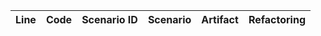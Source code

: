| Line | Code | Scenario ID | Scenario | Artifact | Refactoring |
| :--: | :--- | :---------: | :------- | :------- | :---------- |